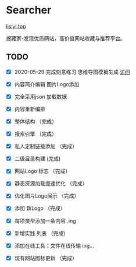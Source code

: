 # Searcher

[lisiyi.top](http://lisiyi.top)

搜藏家-发现优质网站，高价值网站收藏与推荐平台。

## TODO

- [x] 2020-05-29 完成刻意练习 思维导图模板生成  [访问](http://lisiyi.top/pages/index.html) 

- [x] 内容简介编辑 图片Logo添加

- [x] 完全采用json 加载数据

- [x] 内容重新编排

- [X] 整体结构 （完成）

- [X] 搜索引擎 （完成）

- [X] 私人定制链接添加 （完成）

- [X] 二级目录构建 (完成)

- [X] 网站Logo 标志 （完成）

- [X] 静态资源加载提速优化 （完成）

- [X] 优化图片Logo展示    （完成）

- [X] 添加 新Logo   （完成）

- [X] 每项类型添加一条内容 .ing   

- [X] 新增实践 列表  （完成）

- [X] 添加在线工具：文件在线传输  ing...

- [X] 现有网站图标更新  （完成）

 